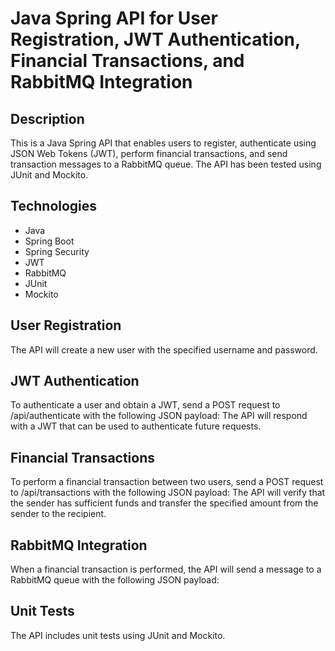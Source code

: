 # Java Spring API for User Registration, JWT Authentication, Financial Transactions, and RabbitMQ Integration

## Description
This is a Java Spring API that enables users to register, authenticate using JSON Web Tokens (JWT), perform financial transactions, and send transaction messages to a RabbitMQ queue. The API has been tested using JUnit and Mockito.

## Technologies
* Java
* Spring Boot
* Spring Security
* JWT
* RabbitMQ
* JUnit
* Mockito

## User Registration
The API will create a new user with the specified username and password.

## JWT Authentication
To authenticate a user and obtain a JWT, send a POST request to /api/authenticate with the following JSON payload:
The API will respond with a JWT that can be used to authenticate future requests.

## Financial Transactions
To perform a financial transaction between two users, send a POST request to /api/transactions with the following JSON payload:
The API will verify that the sender has sufficient funds and transfer the specified amount from the sender to the recipient.

## RabbitMQ Integration
When a financial transaction is performed, the API will send a message to a RabbitMQ queue with the following JSON payload:

## Unit Tests
The API includes unit tests using JUnit and Mockito. 

